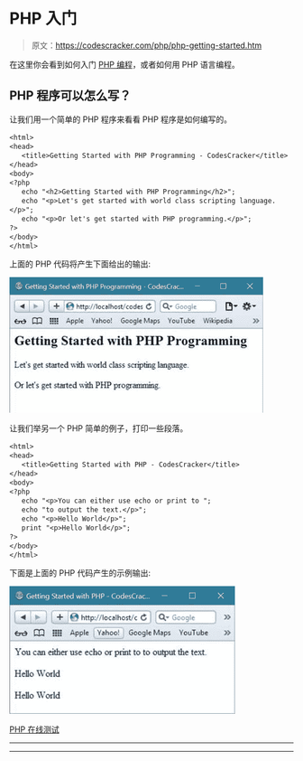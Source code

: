 # PHP 入门

> 原文：<https://codescracker.com/php/php-getting-started.htm>

在这里你会看到如何入门 [PHP 编程](/php/index.htm)，或者如何用 PHP 语言编程。

## PHP 程序可以怎么写？

让我们用一个简单的 PHP 程序来看看 PHP 程序是如何编写的。

```
<html>
<head>
   <title>Getting Started with PHP Programming - CodesCracker</title>
</head>
<body>
<?php 
   echo "<h2>Getting Started with PHP Programming</h2>";
   echo "<p>Let's get started with world class scripting language.</p>";
   echo "<p>Or let's get started with PHP programming.</p>";
?>
</body>
</html>
```

上面的 PHP 代码将产生下面给出的输出:

![getting started with php programming](img/9033a7d1225ae950a246541668ffe0d9.png)

让我们举另一个 PHP 简单的例子，打印一些段落。

```
<html>
<head>
   <title>Getting Started with PHP - CodesCracker</title>
</head>
<body>
<?php 
   echo "<p>You can either use echo or print to ";
   echo "to output the text.</p>";
   echo "<p>Hello World</p>";
   print "<p>Hello World</p>";
?>
</body>
</html>
```

下面是上面的 PHP 代码产生的示例输出:

![getting started with php](img/7751d30b9dbcb05756b96ff57e079965.png)

[PHP 在线测试](/exam/showtest.php?subid=8)

* * *

* * *